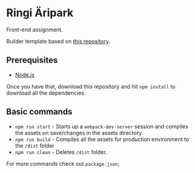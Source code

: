 # Ringi Äripark

Front-end assignment.

Builder template based on [this repository](https://github.com/cichy380/html-starter-bs4-webpack).

## Prerequisites

- [Node.js](https://nodejs.org/)

Once you have that, download this repository and hit `npm install` to download all the dependencies.

## Basic commands

- `npm run start` - Starts up a `webpack-dev-server` session and compiles the assets on save/changes in the assets directory.
- `npm run build` - Compiles all the assets for production environment to the `/dist` folder
- `npm run clean` - Deletes `/dist` folder.

For more commands check out `package.json`;